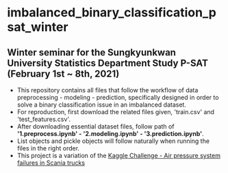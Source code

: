 # imbalanced_binary_classification_psat_winter

## Winter seminar for the Sungkyunkwan University Statistics Department Study P-SAT (February 1st ~ 8th, 2021)
* This repository contains all files that follow the workflow of data preprocessing - modeling - prediction, specifically designed in order to solve a binary classification issue
in an imbalanced dataset.
* For reproduction, first download the related files given, 'train.csv' and 'test_features.csv'.
* After downloading essential dataset files, follow path of **'1.preprocess.ipynb' - '2.modeling.ipynb' - '3.prediction.ipynb'**.
* List objects and pickle objects will follow naturally when running the files in the right order.
* This project is a variation of the [Kaggle Challenge - Air pressure system failures in Scania trucks](https://www.kaggle.com/uciml/aps-failure-at-scania-trucks-data-set) 


